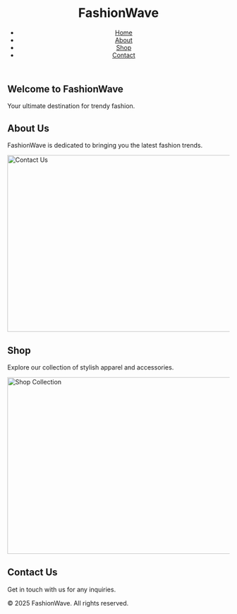 
<!DOCTYPE html>
<html lang="en">
<head>
    <meta charset="UTF-8">
    <meta name="viewport" content="width=device-width, initial-scale=1.0">
    
</head>
<body>
    <header>
        <h1>FashionWave</h1>
        <nav>
            <ul>
                <li><a href="#home">Home</a></li>
                <li><a href="#about">About</a></li>
                <li><a href="#shop">Shop</a></li>
                <li><a href="#contact">Contact</a></li>
            </ul>
        </nav>
    </header>
    <main>
        <section id="home">
            <h2>Welcome to FashionWave</h2>
            <p>Your ultimate destination for trendy fashion.</p>
        </section>
        <section id="about">
            <h2>About Us</h2>
            <p>FashionWave is dedicated to bringing you the latest fashion trends.</p>
            <img src=![1739293757_L_8](https://github.com/user-attachments/assets/30fa5e0a-08d9-4b08-8078-9e1b31a7557d)
 alt="Contact Us" width="600" height="400">
        </section>
        <section id="shop">
            <h2>Shop</h2>
            <p>Explore our collection of stylish apparel and accessories.</p>
            <img src="images/shop.jpg" alt="Shop Collection" width="600" height="400">
        </section>
        <section id="contact">
            <h2>Contact Us</h2>
            <p>Get in touch with us for any inquiries.</p>
        </section>
    </main>
    <footer>
        <p>&copy; 2025 FashionWave. All rights reserved.</p>
    </footer>
    
</body>
</html>
